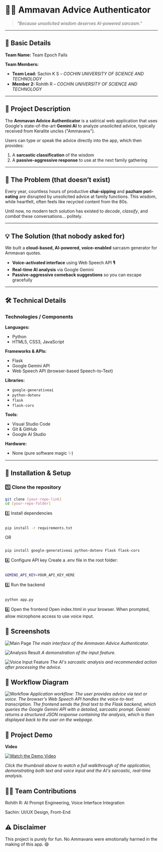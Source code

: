 # 🧠👴 Ammavan Advice Authenticator

> *"Because unsolicited wisdom deserves AI-powered sarcasm."*

---

## 📌 Basic Details

**Team Name:** Team Epoch Fails

**Team Members:**
- **Team Lead:** Sachin K S – *COCHIN UNIVERSITY OF SCIENCE AND TECHNOLOGY*
- **Member 2:** Rohith R – *COCHIN UNIVERSITY OF SCIENCE AND TECHNOLOGY*

---

## 🎯 Project Description

The **Ammavan Advice Authenticator** is a satirical web application that uses Google's state-of-the-art **Gemini AI** to analyze unsolicited advice, typically received from Keralite uncles ("Ammavans").  

Users can type or speak the advice directly into the app, which then provides:
1. A **sarcastic classification** of the wisdom  
2. A **passive-aggressive response** to use at the next family gathering  

---

## 🤔 The Problem (that doesn’t exist)

Every year, countless hours of productive **chai-sipping** and **pazham pori-eating** are disrupted by unsolicited advice at family functions. This wisdom, while heartfelt, often feels like recycled content from the 80s.  

Until now, no modern tech solution has existed to *decode*, *classify*, and *combat* these conversations… politely.

---

## 💡 The Solution (that nobody asked for)

We built a **cloud-based, AI-powered, voice-enabled** sarcasm generator for Ammavan quotes.  
- **Voice-activated interface** using Web Speech API 🎙️  
- **Real-time AI analysis** via Google Gemini  
- **Passive-aggressive comeback suggestions** so you can escape gracefully  

---

## 🛠️ Technical Details

### **Technologies / Components**

**Languages:**  
- Python  
- HTML5, CSS3, JavaScript  

**Frameworks & APIs:**  
- Flask  
- Google Gemini API  
- Web Speech API (browser-based Speech-to-Text)  

**Libraries:**  
- `google-generativeai`  
- `python-dotenv`  
- `flask`  
- `flask-cors`  

**Tools:**  
- Visual Studio Code  
- Git & GitHub  
- Google AI Studio  

**Hardware:**  
- None (pure software magic ✨)  

---

## 🚀 Installation & Setup

### 1️⃣ Clone the repository
```bash
git clone [your-repo-link]
cd [your-repo-folder]
```
3️⃣ Install dependencies
```bash

pip install -r requirements.txt
```
OR

```bash

pip install google-generativeai python-dotenv Flask flask-cors
```
4️⃣ Configure API key
Create a .env file in the root folder:

```bash

GEMINI_API_KEY=YOUR_API_KEY_HERE
```
5️⃣ Run the backend
```bash

python app.py
```
6️⃣ Open the frontend
Open index.html in your browser.
When prompted, allow microphone access to use voice input.


## 📸 Screenshots

![Main Page](1st_image.png)
_The main interface of the Ammavan Advice Authenticator._

![Analysis Result](2nd_image.png)
_A demonstration of the input feature._

![Voice Input Feature](3rd_image.png)
_The AI's sarcastic analysis and recommended action after processing the advice._

 ## 🔄 Workflow Diagram

![Workflow](work_flow.png)
_Application workflow: The user provides advice via text or voice. The browser's Web Speech API handles the voice-to-text transcription. The frontend sends the final text to the Flask backend, which queries the Google Gemini API with a detailed, sarcastic prompt. Gemini returns a structured JSON response containing the analysis, which is then displayed back to the user on the webpage._

## 🎥 Project Demo

**Video**

[![Watch the Demo Video](demo_thumbnail.png)](https://youtu.be/uMU1LRy1vvY)

_Click the thumbnail above to watch a full walkthrough of the application, demonstrating both text and voice input and the AI's sarcastic, real-time analysis._

## 👨‍💻 Team Contributions

Rohith R: AI Prompt Engineering, Voice Interface Integration

Sachin: UI/UX Design, Front-End

## ⚠️ Disclaimer

This project is purely for fun.
No Ammavans were emotionally harmed in the making of this app. 😄

